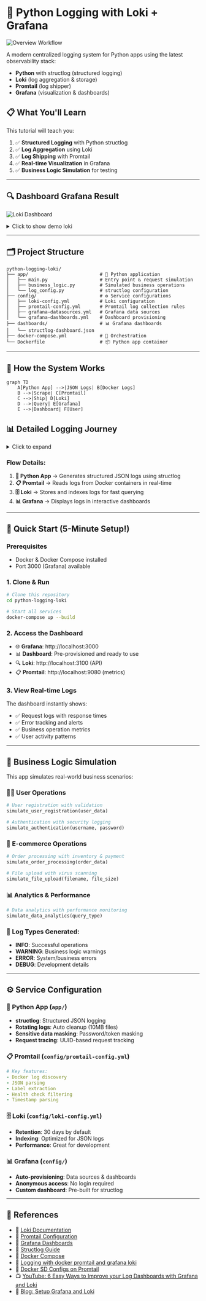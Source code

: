 # 🚀 Python Logging with Loki + Grafana

![Overview Workflow](./assets/workflow.gif)

A modern centralized logging system for Python apps using the latest observability stack:
- **Python** with structlog (structured logging)
- **Loki** (log aggregation & storage)
- **Promtail** (log shipper)
- **Grafana** (visualization & dashboards)

## 📋 What You'll Learn

This tutorial will teach you:
1. ✅ **Structured Logging** with Python structlog
2. ✅ **Log Aggregation** using Loki
3. ✅ **Log Shipping** with Promtail
4. ✅ **Real-time Visualization** in Grafana
5. ✅ **Business Logic Simulation** for testing

---

## 🔍 Dashboard Grafana Result

![Loki Dashboard](./assets/loki_0.png)
<details>
<summary>Click to show demo loki</summary>

![Loki Dashboard](./assets/loki_1.png)
![Loki Dashboard](./assets/loki_2.png)
![Loki Dashboard](./assets/loki_3.png)
![Loki Dashboard](./assets/loki_4.png)
</details>

---

## 🗂️ Project Structure

```
python-logging-loki/
├── app/                          # 🐍 Python application
│   ├── main.py                   # Entry point & request simulation
│   ├── business_logic.py         # Simulated business operations
│   └── log_config.py             # structlog configuration
├── config/                       # ⚙️ Service configurations
│   ├── loki-config.yml           # Loki configuration
│   ├── promtail-config.yml       # Promtail log collection rules
│   ├── grafana-datasources.yml   # Grafana data sources
│   └── grafana-dashboards.yml    # Dashboard provisioning
├── dashboards/                   # 📊 Grafana dashboards
│   └── structlog-dashboard.json
├── docker-compose.yml            # 🐳 Orchestration
└── Dockerfile                    # 📦 Python app container
```

---

## 🔄 How the System Works

```mermaid
graph TD
    A[Python App] -->|JSON Logs| B[Docker Logs]
    B -->|Scrape| C[Promtail]
    C -->|Ship| D[Loki]
    D -->|Query| E[Grafana]
    E -->|Dashboard| F[User]
```

## 📊 Detailed Logging Journey
<details>
<summary>Click to expand</summary>

### 🛤️ Complete Log Flow Diagram

```mermaid
graph TB
    subgraph "Python Application Container"
        A1[structlog Logger] --> A2[JSON Processor]
        A2 --> A3[Mask Sensitive Data]
        A3 --> A4[Normalize Fields]
        A4 --> A5[stdout/stderr]
    end
    
    subgraph "Docker Engine"
        A5 --> B1[Docker JSON Driver]
        B1 --> B2[Log Files<br>/var/lib/docker/containers/...]
    end
    
    subgraph "Promtail Container"
        B2 --> C1[File Discovery]
        C1 --> C2[JSON Parser]
        C2 --> C3[Label Extraction]
        C3 --> C4[Stream Processing]
    end
    
    subgraph "Loki Container"
        C4 --> D1[Log Ingestion API]
        D1 --> D2[Index Creation]
        D2 --> D3[Chunk Storage]
        D3 --> D4[Query Engine]
    end
    
    subgraph "Grafana Container"
        D4 --> E1[LogQL Queries]
        E1 --> E2[Data Processing]
        E2 --> E3[Dashboard Panels]
        E3 --> E4[User Interface]
    end
    
    style A1 fill:#e1f5fe
    style B2 fill:#f3e5f5
    style C4 fill:#e8f5e8
    style D3 fill:#fff3e0
    style E4 fill:#fce4ec
```

### 🔍 Step-by-Step Log Journey

#### 1️⃣ **Python App → structlog Processing**
```
📝 Code Execution
    ↓
🔧 structlog Processors:
    • mask_sensitive_processor()     → Hide passwords/tokens
    • normalize_high_cardinality()   → Replace UUIDs with {uid}
    • TimeStamper()                  → Add ISO timestamp
    • JSONRenderer()                 → Convert to JSON
    ↓
📤 Output to stdout/stderr
```

**Example Log Output:**
```json
{
  "xtime": "2024-01-15T10:30:45.123456",
  "level": "info",
  "msg": "User login successful",
  "request_id": "req-123",
  "user_id": 456,
  "method": "POST",
  "path": "/api/v1/auth/login",
  "password": "***MASKED***"
}
```

#### 2️⃣ **Docker → Log Capture**
```
🐳 Docker Container
    ↓
📋 JSON File Driver
    ↓
💾 File Storage: /var/lib/docker/containers/{container_id}/{container_id}-json.log
```

**Docker Log Format:**
```json
{
  "log": "{\"xtime\":\"2024-01-15T10:30:45.123456\",\"level\":\"info\"...}\n",
  "stream": "stdout",
  "time": "2024-01-15T10:30:45.123456789Z"
}
```

#### 3️⃣ **Promtail → Log Collection**
```
🔍 Docker Service Discovery
    ↓
📂 File Monitoring (/var/lib/docker/containers/**/*.log)
    ↓
🏷️ Label Extraction from Docker containers:
    • container_name
    • logging_jobname (from labels)
    • logging="promtail" (filter)
    ↓
📊 JSON Parsing & Stream Processing
    ↓
🚀 HTTP Push to Loki API
```

**Promtail Processing:**
- **Discovery**: Auto-detect containers with `logging: "promtail"` label
- **Parsing**: Extract JSON from Docker's nested format
- **Labeling**: Add metadata (job, container, etc.)
- **Streaming**: Real-time push to Loki

#### 4️⃣ **Loki → Log Storage**
```
📨 HTTP API Ingestion (/loki/api/v1/push)
    ↓
🏷️ Index Creation (based on labels):
    • job="jobname-auth-service"
    • container_name="auth-service"
    • level="info"
    ↓
📦 Chunk Creation (grouped by time + labels)
    ↓
💾 Storage (local filesystem or cloud)
```

**Loki Storage Structure:**
```
chunks/
├── fake/
│   └── {chunk-id}/
│       ├── {time-range}-{hash}.gz  # Compressed log data
│       └── index                   # Label index
```

#### 5️⃣ **Grafana → Visualization**
```
🔍 LogQL Query:
    {job="jobname-auth-service"} |= "login" | json | level="info"
    ↓
📊 Query Engine Processing
    ↓
📈 Panel Rendering:
    • Time series graphs
    • Log tables
    • Stat panels
    ↓
🖥️ Dashboard Display
```


### 🔧 Data Transformation Examples

#### Raw Python Log → Final Grafana Display

**1. Python structlog:**
```python
logger.info("Order processed", 
    order_id="order-550e8400-e29b-41d4-a716-446655440000",
    user_id=123,
    amount=99.99,
    payment_method="credit_card")
```

**2. After structlog processing:**
```json
{
  "xtime": "2024-01-15T10:30:45.123456",
  "level": "info", 
  "msg": "Order processed",
  "order_id": "order-{uid}",  // ← Normalized!
  "user_id": 123,
  "amount": 99.99,
  "payment_method": "credit_card"
}
```

**3. Docker wrapping:**
```json
{
  "log": "{\"xtime\":\"2024-01-15T10:30:45.123456\",\"level\":\"info\"...}\n",
  "stream": "stdout",
  "time": "2024-01-15T10:30:45.123456789Z"
}
```

**4. Promtail adds labels:**
```json
{
  "streams": [{
    "stream": {
      "job": "jobname-auth-service",
      "container_name": "auth-service",
      "level": "info"
    },
    "values": [["1705315845123456000", "{\"xtime\":\"2024-01-15T10:30:45.123456\"...}"]]
  }]
}
```

**5. Grafana LogQL query:**
```logql
{job="jobname-auth-service"} 
|= "Order processed" 
| json 
| amount > 50
```

### ⚡ Performance & Optimization

```
📊 Throughput Capacity:
┌─────────────┬──────────────┬─────────────┐
│ Component   │ Logs/Second  │ Bottleneck  │
├─────────────┼──────────────┼─────────────┤
│ structlog   │ 10,000+      │ CPU         │
│ Docker      │ 5,000+       │ Disk I/O    │
│ Promtail    │ 3,000+       │ Network     │
│ Loki        │ 2,000+       │ Storage     │
│ Grafana     │ 1,000+       │ UI Render   │
└─────────────┴──────────────┴─────────────┘
```

</details>


### Flow Details:

1. **🐍 Python App** → Generates structured JSON logs using structlog
2. **📋 Promtail** → Reads logs from Docker containers in real-time
3. **🗄️ Loki** → Stores and indexes logs for fast querying
4. **📊 Grafana** → Displays logs in interactive dashboards

---

## 🚀 Quick Start (5-Minute Setup!)

### Prerequisites
- Docker & Docker Compose installed
- Port 3000 (Grafana) available

### 1. Clone & Run
```bash
# Clone this repository
cd python-logging-loki

# Start all services
docker-compose up --build
```

### 2. Access the Dashboard
- 🌐 **Grafana**: http://localhost:3000
- 📊 **Dashboard**: Pre-provisioned and ready to use
- 🔍 **Loki**: http://localhost:3100 (API)
- 📋 **Promtail**: http://localhost:9080 (metrics)

### 3. View Real-time Logs
The dashboard instantly shows:
- ✅ Request logs with response times
- ✅ Error tracking and alerts
- ✅ Business operation metrics
- ✅ User activity patterns

---

## 📱 Business Logic Simulation

This app simulates real-world business scenarios:

### 🧑‍💼 User Operations
```python
# User registration with validation
simulate_user_registration(user_data)

# Authentication with security logging
simulate_authentication(username, password)
```

### 🛒 E-commerce Operations  
```python
# Order processing with inventory & payment
simulate_order_processing(order_data)

# File upload with virus scanning
simulate_file_upload(filename, file_size)
```

### 📊 Analytics & Performance
```python
# Data analytics with performance monitoring
simulate_data_analytics(query_type)
```

### 🎯 Log Types Generated:
- **INFO**: Successful operations
- **WARNING**: Business logic warnings
- **ERROR**: System/business errors  
- **DEBUG**: Development details

---

## ⚙️ Service Configuration

### 🐍 Python App (`app/`)
- **structlog**: Structured JSON logging
- **Rotating logs**: Auto cleanup (10MB files)
- **Sensitive data masking**: Password/token masking
- **Request tracing**: UUID-based request tracking

### 📋 Promtail (`config/promtail-config.yml`)
```yaml
# Key features:
- Docker log discovery
- JSON parsing
- Label extraction
- Health check filtering
- Timestamp parsing
```

### 🗄️ Loki (`config/loki-config.yml`)
- **Retention**: 30 days by default
- **Indexing**: Optimized for JSON logs
- **Performance**: Great for development

### 📊 Grafana (`config/`)
- **Auto-provisioning**: Data sources & dashboards
- **Anonymous access**: No login required
- **Custom dashboard**: Pre-built for structlog

---

## 📖 References

- 📘 [Loki Documentation](https://grafana.com/docs/loki/latest/)
- 📘 [Promtail Configuration](https://grafana.com/docs/loki/latest/clients/promtail/)
- 📘 [Grafana Dashboards](https://grafana.com/docs/grafana/latest/)
- 📘 [Structlog Guide](https://structlog.org/)
- 📘 [Docker Compose](https://docs.docker.com/compose/)
- 📘 [Logging with docker promtail and grafana loki](https://ruanbekker.medium.com/logging-with-docker-promtail-and-grafana-loki-d920fd790ca8)
- 📘 [Docker SD Configs on Promtail](https://grafana.com/docs/loki/latest/send-data/promtail/configuration/#docker_sd_configs)
- 📺 [YouTube: 6 Easy Ways to Improve your Log Dashboards with Grafana and Loki](https://www.youtube.com/watch?v=EPLvB1eVJJk)
- 📖 [Blog: Setup Grafana and Loki](https://blog.quentin-favrie.net/2021/05/31/setup-grafana-and-loki/)